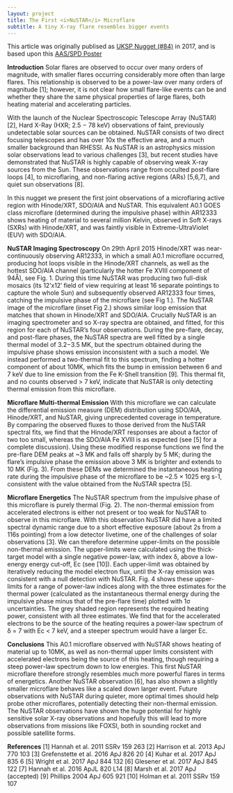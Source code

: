 ```yaml
---
layout: project
title: The First <i>NuSTAR</i> Microflare
subtitle: A tiny X-ray flare resembles bigger events 
---
```


This article was originally publised as [UKSP Nugget (#84)](http://www.uksolphys.org/uksp-nugget/84-the-first-nustar-microflare/) in 2017, and is based upon this [AAS/SPD Poster](assets/projects/2015_nustarimage/SPD48_Example)


**Introduction**
Solar flares are observed to occur over many orders of magnitude, with smaller flares occurring considerably more often than large flares. This relationship is observed to be a power-law over many orders of magnitude [1]; however, it is not clear how small flare-like events can be and whether they share the same physical properties of large flares, both heating material and accelerating particles.

With the launch of the Nuclear Spectroscopic Telescope Array (NuSTAR) [2], Hard X-Ray (HXR; 2.5 − 78 keV) observations of faint, previously undetectable solar sources can be obtained. NuSTAR consists of two direct focusing telescopes and has over 10x the effective area, and a much smaller background than RHESSI. As NuSTAR is an astrophysics mission solar observations lead to various challenges [3], but recent studies have demonstrated that NuSTAR is highly capable of observing weak X-ray sources from the Sun. These observations range from occulted post-flare loops [4], to microflaring, and non-flaring active regions (ARs) [5,6,7], and quiet sun observations [8].

In this nugget we present the first joint observations of a microflaring active region with Hinode/XRT, SDO/AIA and NuSTAR. This equivalent A0.1 GOES class microflare (determined during the impulsive phase) within AR12333 shows heating of material to several million Kelvin, observed in Soft X-rays (SXRs) with Hinode/XRT, and was faintly visible in Extreme-UltraViolet (EUV) with SDO/AIA.

**NuSTAR Imaging Spectroscopy**
On 29th April 2015 Hinode/XRT was near-continuously observing AR12333, in which a small A0.1 microflare occurred, producing hot loops visible in the Hinode/XRT channels, as well as the hottest SDO/AIA channel (particularly the hotter Fe XVIII component of 94Å), see Fig. 1. During this time NuSTAR was producing two full-disk mosaics (its 12’x12′ field of view requiring at least 16 separate pointings to capture the whole Sun) and subsequently observed AR12333 four times, catching the impulsive phase of the microflare (see Fig 1.). The NuSTAR image of the microflare (inset Fig 2.) shows similar loop emission that matches that shown in Hinode/XRT and SDO/AIA. Crucially NuSTAR is an imaging spectrometer and so X-ray spectra are obtained, and fitted, for this region for each of NuSTAR’s four observations. During the pre-flare, decay, and post-flare phases, the NuSTAR spectra are well fitted by a single thermal model of 3.2−3.5 MK, but the spectrum obtained during the impulsive phase shows emission inconsistent with a such a model. We instead performed a two-thermal fit to this spectrum, finding a hotter component of about 10MK, which fits the bump in emission between 6 and 7 keV due to line emission from the Fe K-Shell transition [9]. This thermal fit, and no counts observed > 7 keV, indicate that NuSTAR is only detecting thermal emission from this microflare.

**Microflare Multi-thermal Emission**
With this microflare we can calculate the differential emission measure (DEM) distribution using SDO/AIA, Hinode/XRT, and NuSTAR, giving unprecedented coverage in temperature. By comparing the observed fluxes to those derived from the NuSTAR spectral fits, we find that the Hinode/XRT responses are about a factor of two too small, whereas the SDO/AIA Fe XVIII is as expected (see [5] for a complete discussion). Using these modified response functions we find the pre-flare DEM peaks at ~3 MK and falls off sharply by 5 MK; during the flare’s impulsive phase the emission above 3 MK is brighter and extends to 10 MK (Fig. 3). From these DEMs we determined the instantaneous heating rate during the impulsive phase of the microflare to be ~2.5 × 1025 erg s-1, consistent with the value obtained from the NuSTAR spectra [5].

**Microflare Energetics**
The NuSTAR spectrum from the impulsive phase of this microflare is purely thermal (Fig. 2). The non-thermal emission from accelerated electrons is either not present or too weak for NuSTAR to observe in this microflare. With this observation NuSTAR did have a limited spectral dynamic range due to a short effective exposure (about 2s from a 116s pointing) from a low detector livetime, one of the challenges of solar observations [3]. We can therefore determine upper-limits on the possible non-thermal emission. The upper-limits were calculated using the thick-target model with a single negative power-law, with index δ, above a low-energy energy cut-off, Ec (see [10]). Each upper-limit was obtained by iteratively reducing the model electron flux, until the X-ray emission was consistent with a null detection with NuSTAR. Fig. 4 shows these upper-limits for a range of power-law indices along with the three estimates for the thermal power (calculated as the instantaneous thermal energy during the impulsive phase minus that of the pre-flare time) plotted with 1σ uncertainties. The grey shaded region represents the required heating power, consistent with all three estimates. We find that for the accelerated electrons to be the source of the heating requires a power-law spectrum of δ = 7 with Ec < 7 keV, and a steeper spectrum would have a larger Ec.

**Conclusions**
This A0.1 microflare observed with NuSTAR shows heating of material up to 10MK, as well as non-thermal upper limits consistent with accelerated electrons being the source of this heating, though requiring a steep power-law spectrum down to low energies. This first NuSTAR microflare therefore strongly resembles much more powerful flares in terms of energetics. Another NuSTAR observation [6], has also shown a slightly smaller microflare behaves like a scaled down larger event. Future observations with NuSTAR during quieter, more optimal times should help probe other microflares, potentially detecting their non-thermal emission. The NuSTAR observations have shown the huge potential for highly sensitive solar X-ray observations and hopefully this will lead to more observations from missions like FOXSI, both in sounding rocket and possible satellite forms.

**References**
[1] Hannah et al. 2011 SSRv 159 263
[2] Harrison et al. 2013 ApJ 770 103
[3] Grefenstette et al. 2016 ApJ 826 20
[4] Kuhar et al. 2017 ApJ 835 6
[5] Wright et al. 2017 ApJ 844 132
[6] Glesener et al. 2017 ApJ 845 122
[7] Hannah et al. 2016 ApJL 820 L14
[8] Marsh et al. 2017 ApJ (accepted)
[9] Phillips 2004 ApJ 605 921
[10] Holman et al. 2011 SSRv 159 107
